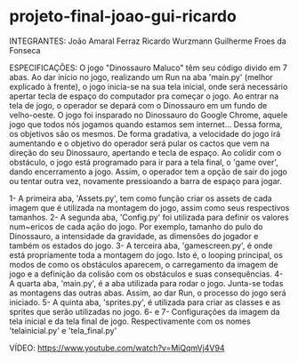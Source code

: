 # projeto-final-joao-gui-ricardo
INTEGRANTES:
João Amaral Ferraz
Ricardo Wurzmann
Guilherme Froes da Fonseca

ESPECIFICAÇÕES:
O jogo "Dinossauro Maluco" têm seu código divido em 7 abas. Ao dar início no jogo, realizando um Run na aba 'main.py' (melhor explicado à frente), o jogo inicia-se na sua tela inicial, onde será necessário apertar tecla de espaço do computador pra começar o jogo. Ao entrar na tela de jogo, o operador se depará com o Dinossauro em um fundo de velho-oeste. O jogo foi insparado no Dinossauro do Google Chrome, aquele jogo que todos nós jogamos quando estamos sem internet... Dessa forma, os objetivos são os mesmos. De forma gradativa, a velocidade do jogo irá aumentando e o objetivo do operador será pular os cactos que vem na direção do seu Dinossauro, apertando e tecla de espaço. Ao colidir com o obstáculo, o jogo está programado para ir para a tela final, o 'game over', dando encerramento a jogo. Assim, o operador tem a opção de sair do jogo ou tentar outra vez, novamente pressioando a barra de espaço para jogar.

1- A primeira aba, 'Assets.py', tem como função criar os assets de cada imagem que é utilizada na montagem do jogo, assim como seus respectivos tamanhos.
2- A segunda aba, 'Config.py' foi utilizada para definir os valores num~ericos de cada ação do jogo. Por exemplo, tamanho do pulo do Dinossauro, a intensidade da gravidade, as dimensões do jogador e também os estados do jogo.
3- A terceira aba, 'gamescreen.py', é onde está propriamente toda a montagem do jogo. Isto é, o looping principal, os modos de como os obstáculos aparecem, o carregamento da imagem de jogo e a definição da colisão com os obstáculos e suas consequências.
4- A quarta aba, 'main.py', é a aba utilizada para rodar o jogo. Junta-se todas as montagens das outras abas. Assim, ao dar Run, o processo do jogo será iniciado. 
5- A quinta aba, 'sprites.py', é utilizada para criar as classes e as sprites que serão utilizadas no jogo. 
6- e 7- Configurações da imagem da tela inicial e da tela final de jogo. Respectivamente com os nomes 'telainicial.py' e 'tela_final.py'


VÍDEO: https://www.youtube.com/watch?v=MiQqmVj4V94